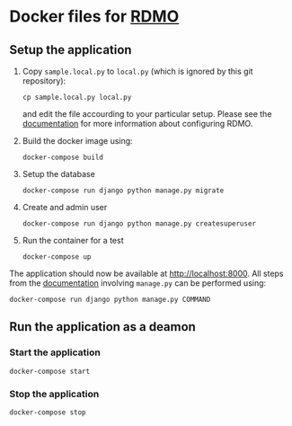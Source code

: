 Docker files for [RDMO](https://github.com/rdmorganiser/rdmo)
=============================================================

Setup the application
---------------------

1. Copy `sample.local.py` to `local.py` (which is ignored by this git repository):

    ```
    cp sample.local.py local.py
    ```

    and edit the file accourding to your particular setup. Please see the [documentation](http://rdmo.readthedocs.io/en/latest/configuration/index.html) for more information about configuring RDMO.

2. Build the docker image using:

    ```
    docker-compose build
    ```

3. Setup the database

    ```
    docker-compose run django python manage.py migrate
    ```

4. Create and admin user

    ```
    docker-compose run django python manage.py createsuperuser
    ```

5. Run the container for a test

    ```
    docker-compose up
    ```

The application should now be available at [http://localhost:8000](http://localhost:8000). All steps from the [documentation](http://rdmo.readthedocs.io/en/latest/configuration/index.html) involving `manage.py` can be performed using:

```
docker-compose run django python manage.py COMMAND
```


Run the application as a deamon
-------------------------------

### Start the application

```
docker-compose start
```

### Stop the application

```
docker-compose stop
```
